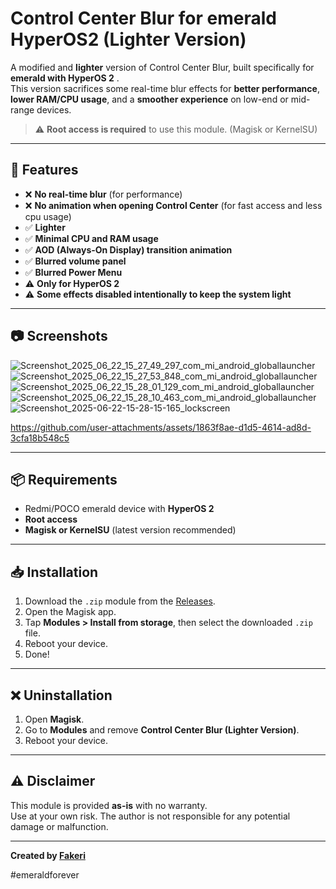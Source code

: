 # Control Center Blur for emerald HyperOS2 (Lighter Version)

A modified and **lighter** version of Control Center Blur, built specifically for **emerald with HyperOS 2** .  
This version sacrifices some real-time blur effects for **better performance**, **lower RAM/CPU usage**, and a **smoother experience** on low-end or mid-range devices.

> ⚠️ **Root access is required** to use this module. (Magisk or KernelSU)

---

## 🔧 Features

- ❌ **No real-time blur** (for performance)
- ❌ **No animation when opening Control Center** (for fast access and less cpu usage)
- ✅ **Lighter**
- ✅ **Minimal CPU and RAM usage**
- ✅ **AOD (Always-On Display) transition animation**
- ✅ **Blurred volume panel**
- ✅ **Blurred Power Menu**
- ⚠️ **Only for HyperOS 2**
- ⚠️ **Some effects disabled intentionally to keep the system light**

---

## 📷 Screenshots

![Screenshot_2025_06_22_15_27_49_297_com_mi_android_globallauncher](https://github.com/user-attachments/assets/85461d96-2d3a-4c67-99ef-7e7018e3076e)
![Screenshot_2025_06_22_15_27_53_848_com_mi_android_globallauncher](https://github.com/user-attachments/assets/e6f6fe85-6203-4b91-aa80-7649f0cf8f63)
![Screenshot_2025_06_22_15_28_01_129_com_mi_android_globallauncher](https://github.com/user-attachments/assets/25394ed1-ae5b-4165-b4e4-c1710f0d2752)
![Screenshot_2025_06_22_15_28_10_463_com_mi_android_globallauncher](https://github.com/user-attachments/assets/eed40282-7341-4037-adca-ca8f87c8e932)
![Screenshot_2025-06-22-15-28-15-165_lockscreen](https://github.com/user-attachments/assets/6b433479-a962-477f-91d8-b2f513fe882f)



https://github.com/user-attachments/assets/1863f8ae-d1d5-4614-ad8d-3cfa18b548c5



---

## 📦 Requirements

- Redmi/POCO emerald device with **HyperOS 2**
- **Root access**
- **Magisk or KernelSU** (latest version recommended)

---

## 📥 Installation

1. Download the `.zip` module from the [Releases](https://github.com/fakerieh/Control-Center-Blur-for-HyperOS2-but-LIGHTER-/releases).
2. Open the Magisk app.
3. Tap **Modules > Install from storage**, then select the downloaded `.zip` file.
4. Reboot your device.
5. Done!

---

## ❌ Uninstallation

1. Open **Magisk**.
2. Go to **Modules** and remove **Control Center Blur (Lighter Version)**.
3. Reboot your device.

---

## ⚠️ Disclaimer

This module is provided **as-is** with no warranty.  
Use at your own risk. The author is not responsible for any potential damage or malfunction.

---

**Created by [Fakeri](https://github.com/fakerieh)**

#emeraldforever
